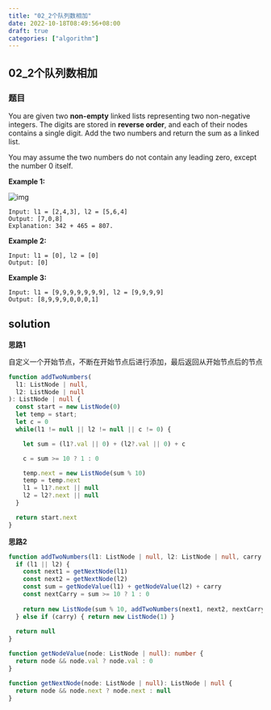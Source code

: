 ```yaml
---
title: "02_2个队列数相加"
date: 2022-10-18T08:49:56+08:00
draft: true
categories: ["algorithm"]
---
```



## 02_2个队列数相加

### 题目
You are given two **non-empty** linked lists representing two non-negative integers. The digits are stored in **reverse order**, and each of their nodes contains a single digit. Add the two numbers and return the sum as a linked list.

You may assume the two numbers do not contain any leading zero, except the number 0 itself.

 

**Example 1:**

![img](https://assets.leetcode.com/uploads/2020/10/02/addtwonumber1.jpg)

```
Input: l1 = [2,4,3], l2 = [5,6,4]
Output: [7,0,8]
Explanation: 342 + 465 = 807.
```

**Example 2:**

```
Input: l1 = [0], l2 = [0]
Output: [0]
```

**Example 3:**

```
Input: l1 = [9,9,9,9,9,9,9], l2 = [9,9,9,9]
Output: [8,9,9,9,0,0,0,1]
```

 



## solution



**思路1**

自定义一个开始节点，不断在开始节点后进行添加，最后返回从开始节点后的节点



```typescript
function addTwoNumbers(
  l1: ListNode | null,
  l2: ListNode | null
): ListNode | null {
  const start = new ListNode(0)
  let temp = start;
  let c = 0
  while(l1 != null || l2 != null || c != 0) {

    let sum = (l1?.val || 0) + (l2?.val || 0) + c

    c = sum >= 10 ? 1 : 0

    temp.next = new ListNode(sum % 10)
    temp = temp.next
    l1 = l1?.next || null
    l2 = l2?.next || null
  }

  return start.next
}
```



**思路2**

```typescript
function addTwoNumbers(l1: ListNode | null, l2: ListNode | null, carry = 0): ListNode | null {
  if (l1 || l2) {
    const next1 = getNextNode(l1)
    const next2 = getNextNode(l2)
    const sum = getNodeValue(l1) + getNodeValue(l2) + carry
    const nextCarry = sum >= 10 ? 1 : 0
    
    return new ListNode(sum % 10, addTwoNumbers(next1, next2, nextCarry))
  } else if (carry) { return new ListNode(1) }
    
  return null
}

function getNodeValue(node: ListNode | null): number {
  return node && node.val ? node.val : 0
}

function getNextNode(node: ListNode | null): ListNode | null {
  return node && node.next ? node.next : null
}
```

